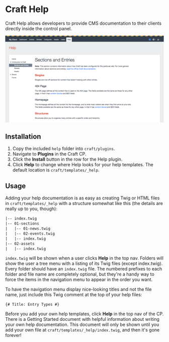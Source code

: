 # Craft Help

Craft Help allows developers to provide CMS documentation to their clients directly inside the control panel.

![Screenshot of Craft Help](help-screenshot.png)

## Installation

1. Copy the included `help` folder into `craft/plugins`.
2. Navigate to **Plugins** in the Craft CP.
3. Click the **Install** button in the row for the Help plugin.
4. Click **Help** to change where Help looks for your help templates. The default location is `craft/templates/_help`.

## Usage

Adding your help documentation is as easy as creating Twig or HTML files in `craft/templates/_help` with a structure somewhat like this (the details are really up to you, though):

```
|-- index.twig
|-- 01-sections
|   |-- 01-news.twig
|   |-- 02-events.twig
|   |-- index.twig
|-- 02-assets
|   |-- index.twig
```

`index.twig` will be shown when a user clicks **Help** in the top nav. Folders will show the user a tree menu with a listing of its Twig files (except index.twig). Every folder should have an `index.twig` file. The numbered prefixes to each folder and file name are completely optional, but they're a handy way to force the items in the navigation menu to appear in the order you want.

To have the navigation menu display nice-looking titles and not the file name, just include this Twig comment at the top of your help files:

```
{# Title: Entry Types #}
```

Before you add your own help templates, click **Help** in the top nav of the CP. There is a Getting Started document with helpful information about writing your own help documentation. This document will only be shown until you add your own file at `craft/templates/_help/index.twig`, and then it's gone forever!